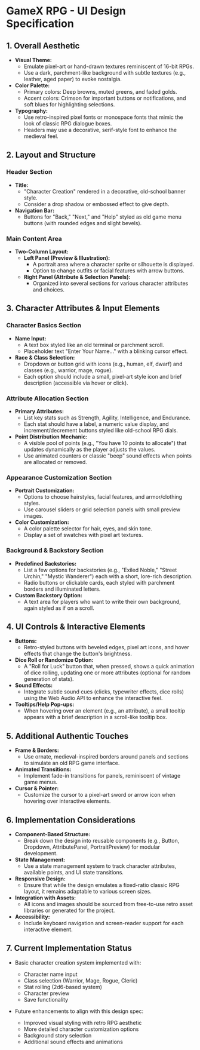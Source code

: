 # GameX RPG - UI Design Specification

## 1. Overall Aesthetic

- **Visual Theme:**  
  - Emulate pixel-art or hand-drawn textures reminiscent of 16-bit RPGs.  
  - Use a dark, parchment-like background with subtle textures (e.g., leather, aged paper) to evoke nostalgia.
- **Color Palette:**  
  - Primary colors: Deep browns, muted greens, and faded golds.  
  - Accent colors: Crimson for important buttons or notifications, and soft blues for highlighting selections.
- **Typography:**  
  - Use retro-inspired pixel fonts or monospace fonts that mimic the look of classic RPG dialogue boxes.  
  - Headers may use a decorative, serif-style font to enhance the medieval feel.

## 2. Layout and Structure

### Header Section
- **Title:**  
  - "Character Creation" rendered in a decorative, old-school banner style.  
  - Consider a drop shadow or embossed effect to give depth.
- **Navigation Bar:**  
  - Buttons for "Back," "Next," and "Help" styled as old game menu buttons (with rounded edges and slight bevels).

### Main Content Area
- **Two-Column Layout:**
  - **Left Panel (Preview & Illustration):**  
    - A portrait area where a character sprite or silhouette is displayed.  
    - Option to change outfits or facial features with arrow buttons.
  - **Right Panel (Attribute & Selection Panels):**  
    - Organized into several sections for various character attributes and choices.

## 3. Character Attributes & Input Elements

### Character Basics Section
- **Name Input:**  
  - A text box styled like an old terminal or parchment scroll.  
  - Placeholder text "Enter Your Name…" with a blinking cursor effect.
- **Race & Class Selection:**  
  - Dropdown or button grid with icons (e.g., human, elf, dwarf) and classes (e.g., warrior, mage, rogue).  
  - Each option should include a small, pixel-art style icon and brief description (accessible via hover or click).

### Attribute Allocation Section
- **Primary Attributes:**  
  - List key stats such as Strength, Agility, Intelligence, and Endurance.  
  - Each stat should have a label, a numeric value display, and increment/decrement buttons styled like old-school RPG dials.
- **Point Distribution Mechanic:**  
  - A visible pool of points (e.g., "You have 10 points to allocate") that updates dynamically as the player adjusts the values.
  - Use animated counters or classic "beep" sound effects when points are allocated or removed.

### Appearance Customization Section
- **Portrait Customization:**  
  - Options to choose hairstyles, facial features, and armor/clothing styles.  
  - Use carousel sliders or grid selection panels with small preview images.
- **Color Customization:**  
  - A color palette selector for hair, eyes, and skin tone.  
  - Display a set of swatches with pixel art textures.

### Background & Backstory Section
- **Predefined Backstories:**  
  - List a few options for backstories (e.g., "Exiled Noble," "Street Urchin," "Mystic Wanderer") each with a short, lore-rich description.
  - Radio buttons or clickable cards, each styled with parchment borders and illuminated letters.
- **Custom Backstory Option:**  
  - A text area for players who want to write their own background, again styled as if on a scroll.

## 4. UI Controls & Interactive Elements

- **Buttons:**  
  - Retro-styled buttons with beveled edges, pixel art icons, and hover effects that change the button's brightness.
- **Dice Roll or Randomize Option:**  
  - A "Roll for Luck" button that, when pressed, shows a quick animation of dice rolling, updating one or more attributes (optional for random generation of stats).
- **Sound Effects:**  
  - Integrate subtle sound cues (clicks, typewriter effects, dice rolls) using the Web Audio API to enhance the interactive feel.
- **Tooltips/Help Pop-ups:**  
  - When hovering over an element (e.g., an attribute), a small tooltip appears with a brief description in a scroll-like tooltip box.

## 5. Additional Authentic Touches

- **Frame & Borders:**  
  - Use ornate, medieval-inspired borders around panels and sections to simulate an old RPG game interface.
- **Animated Transitions:**  
  - Implement fade-in transitions for panels, reminiscent of vintage game menus.
- **Cursor & Pointer:**  
  - Customize the cursor to a pixel-art sword or arrow icon when hovering over interactive elements.

## 6. Implementation Considerations

- **Component-Based Structure:**  
  - Break down the design into reusable components (e.g., Button, Dropdown, AttributePanel, PortraitPreview) for modular development.
- **State Management:**  
  - Use a state management system to track character attributes, available points, and UI state transitions.
- **Responsive Design:**  
  - Ensure that while the design emulates a fixed-ratio classic RPG layout, it remains adaptable to various screen sizes.
- **Integration with Assets:**  
  - All icons and images should be sourced from free-to-use retro asset libraries or generated for the project.
- **Accessibility:**  
  - Include keyboard navigation and screen-reader support for each interactive element.

## 7. Current Implementation Status

- Basic character creation system implemented with:
  - Character name input
  - Class selection (Warrior, Mage, Rogue, Cleric)
  - Stat rolling (2d6-based system)
  - Character preview
  - Save functionality
  
- Future enhancements to align with this design spec:
  - Improved visual styling with retro RPG aesthetic
  - More detailed character customization options
  - Background story selection
  - Additional sound effects and animations 